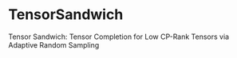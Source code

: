 # TensorSandwich
Tensor Sandwich: Tensor Completion for Low CP-Rank Tensors via Adaptive Random Sampling


